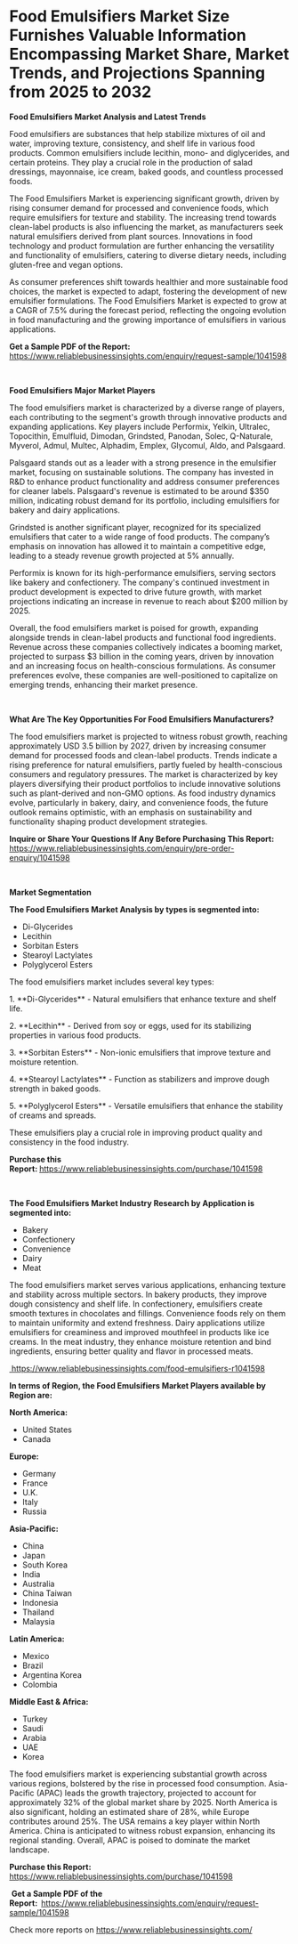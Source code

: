 <p><h1>Food Emulsifiers Market Size Furnishes Valuable Information Encompassing Market Share, Market Trends, and Projections Spanning from 2025 to 2032</h1></p><p><strong>Food Emulsifiers Market Analysis and Latest Trends</strong></p>
<p><p>Food emulsifiers are substances that help stabilize mixtures of oil and water, improving texture, consistency, and shelf life in various food products. Common emulsifiers include lecithin, mono- and diglycerides, and certain proteins. They play a crucial role in the production of salad dressings, mayonnaise, ice cream, baked goods, and countless processed foods.</p><p>The Food Emulsifiers Market is experiencing significant growth, driven by rising consumer demand for processed and convenience foods, which require emulsifiers for texture and stability. The increasing trend towards clean-label products is also influencing the market, as manufacturers seek natural emulsifiers derived from plant sources. Innovations in food technology and product formulation are further enhancing the versatility and functionality of emulsifiers, catering to diverse dietary needs, including gluten-free and vegan options.</p><p>As consumer preferences shift towards healthier and more sustainable food choices, the market is expected to adapt, fostering the development of new emulsifier formulations. The Food Emulsifiers Market is expected to grow at a CAGR of 7.5% during the forecast period, reflecting the ongoing evolution in food manufacturing and the growing importance of emulsifiers in various applications.</p></p>
<p><strong>Get a Sample PDF of the Report:&nbsp;</strong> <a href="https://www.reliablebusinessinsights.com/enquiry/request-sample/1041598?utm_campaign=2459&utm_medium=2&utm_source=Github&utm_content=ia&utm_term=15022025&utm_id=food-emulsifiers">https://www.reliablebusinessinsights.com/enquiry/request-sample/1041598</a></p>
<p>&nbsp;</p>
<p><strong>Food Emulsifiers Major Market Players</strong></p>
<p><p>The food emulsifiers market is characterized by a diverse range of players, each contributing to the segment's growth through innovative products and expanding applications. Key players include Performix, Yelkin, Ultralec, Topocithin, Emulfluid, Dimodan, Grindsted, Panodan, Solec, Q-Naturale, Myverol, Admul, Multec, Alphadim, Emplex, Glycomul, Aldo, and Palsgaard.</p><p>Palsgaard stands out as a leader with a strong presence in the emulsifier market, focusing on sustainable solutions. The company has invested in R&D to enhance product functionality and address consumer preferences for cleaner labels. Palsgaard's revenue is estimated to be around $350 million, indicating robust demand for its portfolio, including emulsifiers for bakery and dairy applications.</p><p>Grindsted is another significant player, recognized for its specialized emulsifiers that cater to a wide range of food products. The company’s emphasis on innovation has allowed it to maintain a competitive edge, leading to a steady revenue growth projected at 5% annually. </p><p>Performix is known for its high-performance emulsifiers, serving sectors like bakery and confectionery. The company's continued investment in product development is expected to drive future growth, with market projections indicating an increase in revenue to reach about $200 million by 2025.</p><p>Overall, the food emulsifiers market is poised for growth, expanding alongside trends in clean-label products and functional food ingredients. Revenue across these companies collectively indicates a booming market, projected to surpass $3 billion in the coming years, driven by innovation and an increasing focus on health-conscious formulations. As consumer preferences evolve, these companies are well-positioned to capitalize on emerging trends, enhancing their market presence.</p></p>
<p>&nbsp;</p>
<p><strong>What Are The Key Opportunities For Food Emulsifiers Manufacturers?</strong></p>
<p><p>The food emulsifiers market is projected to witness robust growth, reaching approximately USD 3.5 billion by 2027, driven by increasing consumer demand for processed foods and clean-label products. Trends indicate a rising preference for natural emulsifiers, partly fueled by health-conscious consumers and regulatory pressures. The market is characterized by key players diversifying their product portfolios to include innovative solutions such as plant-derived and non-GMO options. As food industry dynamics evolve, particularly in bakery, dairy, and convenience foods, the future outlook remains optimistic, with an emphasis on sustainability and functionality shaping product development strategies.</p></p>
<p><strong>Inquire or Share Your Questions If Any Before Purchasing This Report:</strong> <a href="https://www.reliablebusinessinsights.com/enquiry/pre-order-enquiry/1041598?utm_campaign=2459&utm_medium=2&utm_source=Github&utm_content=ia&utm_term=15022025&utm_id=food-emulsifiers">https://www.reliablebusinessinsights.com/enquiry/pre-order-enquiry/1041598</a></p>
<p>&nbsp;</p>
<p><strong>Market Segmentation</strong></p>
<p><strong>The Food Emulsifiers Market Analysis by types is segmented into:</strong></p>
<p><ul><li>Di-Glycerides</li><li>Lecithin</li><li>Sorbitan Esters</li><li>Stearoyl Lactylates</li><li>Polyglycerol Esters</li></ul></p>
<p><p>The food emulsifiers market includes several key types: </p><p>1. **Di-Glycerides** - Natural emulsifiers that enhance texture and shelf life.</p><p>2. **Lecithin** - Derived from soy or eggs, used for its stabilizing properties in various food products.</p><p>3. **Sorbitan Esters** - Non-ionic emulsifiers that improve texture and moisture retention.</p><p>4. **Stearoyl Lactylates** - Function as stabilizers and improve dough strength in baked goods.</p><p>5. **Polyglycerol Esters** - Versatile emulsifiers that enhance the stability of creams and spreads. </p><p>These emulsifiers play a crucial role in improving product quality and consistency in the food industry.</p></p>
<p><strong>Purchase this Report:&nbsp;</strong><a href="https://www.reliablebusinessinsights.com/purchase/1041598?utm_campaign=2459&utm_medium=2&utm_source=Github&utm_content=ia&utm_term=15022025&utm_id=food-emulsifiers">https://www.reliablebusinessinsights.com/purchase/1041598</a></p>
<p>&nbsp;</p>
<p><strong>The Food Emulsifiers Market Industry Research by Application is segmented into:</strong></p>
<p><ul><li>Bakery</li><li>Confectionery</li><li>Convenience</li><li>Dairy</li><li>Meat</li></ul></p>
<p><p>The food emulsifiers market serves various applications, enhancing texture and stability across multiple sectors. In bakery products, they improve dough consistency and shelf life. In confectionery, emulsifiers create smooth textures in chocolates and fillings. Convenience foods rely on them to maintain uniformity and extend freshness. Dairy applications utilize emulsifiers for creaminess and improved mouthfeel in products like ice creams. In the meat industry, they enhance moisture retention and bind ingredients, ensuring better quality and flavor in processed meats.</p></p>
<p><a href="https://www.reliablebusinessinsights.com/food-emulsifiers-r1041598?utm_campaign=2459&utm_medium=2&utm_source=Github&utm_content=ia&utm_term=15022025&utm_id=food-emulsifiers">&nbsp;https://www.reliablebusinessinsights.com/food-emulsifiers-r1041598</a></p>
<p><strong>In terms of Region, the Food Emulsifiers Market Players available by Region are:</strong></p>
<p>
    <p> <strong> North America: </strong>
        <ul>
            <li>United States</li>
            <li>Canada</li>
        </ul>
        </p> 
    <p> <strong> Europe: </strong>
        <ul>
            <li>Germany</li>
            <li>France</li>
            <li>U.K.</li>
            <li>Italy</li>
            <li>Russia</li>
        </ul>
        </p> 
    <p> <strong> Asia-Pacific: </strong>
        <ul>
            <li>China</li>
            <li>Japan</li>
            <li>South Korea</li>
            <li>India</li>
            <li>Australia</li>
            <li>China Taiwan</li>
            <li>Indonesia</li>
            <li>Thailand</li>
            <li>Malaysia</li>
        </ul>
        </p> 
    <p> <strong> Latin America: </strong>
        <ul>
            <li>Mexico</li>
            <li>Brazil</li>
            <li>Argentina Korea</li>
            <li>Colombia</li>
        </ul>
        </p> 
    <p> <strong> Middle East & Africa: </strong>
        <ul>
            <li>Turkey</li>
            <li>Saudi</li>
            <li>Arabia</li>
            <li>UAE</li>
            <li>Korea</li>
        </ul>
    </p>
    </p>
<p><p>The food emulsifiers market is experiencing substantial growth across various regions, bolstered by the rise in processed food consumption. Asia-Pacific (APAC) leads the growth trajectory, projected to account for approximately 32% of the global market share by 2025. North America is also significant, holding an estimated share of 28%, while Europe contributes around 25%. The USA remains a key player within North America. China is anticipated to witness robust expansion, enhancing its regional standing. Overall, APAC is poised to dominate the market landscape.</p></p>
<p><strong>Purchase this Report: </strong><a href="https://www.reliablebusinessinsights.com/purchase/1041598?utm_campaign=2459&utm_medium=2&utm_source=Github&utm_content=ia&utm_term=15022025&utm_id=food-emulsifiers">https://www.reliablebusinessinsights.com/purchase/1041598</a></p>
<p>&nbsp;<strong>Get a Sample PDF of the Report:&nbsp;&nbsp;</strong><a href="https://www.reliablebusinessinsights.com/enquiry/request-sample/1041598?utm_campaign=2459&utm_medium=2&utm_source=Github&utm_content=ia&utm_term=15022025&utm_id=food-emulsifiers">https://www.reliablebusinessinsights.com/enquiry/request-sample/1041598</a></p>
<p><strong></strong></p>
<p>Check more reports on <a href="https://www.reliablebusinessinsights.com/?utm_campaign=2459&utm_medium=2&utm_source=Github&utm_content=ia&utm_term=15022025&utm_id=food-emulsifiers">https://www.reliablebusinessinsights.com/</a></p>